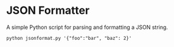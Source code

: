 # JSON Formatter

A simple Python script for parsing and formatting a JSON string.

    python jsonformat.py '{"foo":"bar", "baz": 2}'
